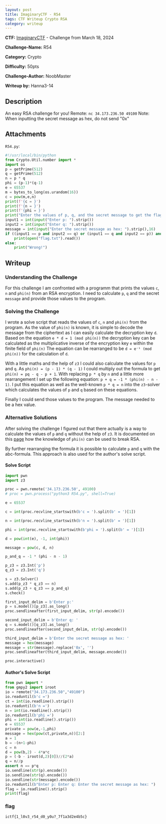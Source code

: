 ```yaml
---
layout: post
title: ImaginaryCTF - R54
tags: CTF Writeup Crypto RSA
category: writeup
---
```


**CTF:** [ImaginaryCTF](https://imaginaryctf.org/ArchivedChallenges) - Challenge from March 18, 2024

**Challenge-Name:** R54

**Category:** Crypto

**Difficulty:** 50pts

**Challenge-Author:** NoobMaster

**Writeup by:** Hanna3-14

## Description
An easy RSA challenge for you! Remote: `nc 34.173.236.50 49100` Note: When inputting the secret message as hex, do not send "0x"

## Attachments
`R54.py`:
```python
#!/usr/local/bin/python
from Crypto.Util.number import *
import os
p = getPrime(512)
q = getPrime(512)
n = p * q
phi = (p-1)*(q-1)
e = 65537
m = bytes_to_long(os.urandom(16))
c = pow(m,e,n)
print(f'{c = }')
print(f'{n = }')
print(f'{phi = }')
print("Enter the values of p, q, and the secret message to get the flag!\n")
input1 = int(input("Enter p: ").strip())
input2 = int(input("Enter q: ").strip())
message = int(input("Enter the secret message as hex: ").strip(),16)
if ((input1 == p and input2 == q) or (input1 == q and input2 == p)) and (message == m):
    print(open("flag.txt").read())
else:
    print("Wrong!")
```

## Writeup

### Understanding the Challenge
For this challenge I am confronted with a programm that prints the values `c`, `n` and `phi(n)` from an RSA encryption.
I need to calculate `p`, `q` and the secret `message` and provide those values to the program.

### Solving the Challenge
I wrote a solve script that reads the values of `c`, `n` and `phi(n)` from the program.
As the value of `phi(n)` is known, it is simple to decode the message from the ciphertext as I can easily calculate the decryption key `d`.
Based on the equation `e * d = 1 (mod phi(n))` the decryption key can be calculated as the multiplicative inverse of the encryption key `e` within the finite field of `phi(n)`
The equation can be rearranged to be `d = e⁻¹ (mod phi(n))` for the calculation of `d`.

With a little maths and the help of `z3` I could also calculate the values for `p` and `q`.
As `phi(n) = (p - 1) * (q - 1)` I could multiply out the formula to get `phi(n) = pq - q - p + 1`.
With replacing `p * q` by `n` and a little more rearrangement I set up the following equation: `p + q = -1 * (phi(n) - n - 1)`.
I put this equation as well as the well-known `p * q = n` into the `z3`-solver which calculates the values of `p` and `q` based on these equations.

Finally I could send those values to the program.
The message needed to be a hex value.

### Alternative Solutions
After solving the challenge I figured out that there actually is a way to calculate the values of `p` and `q` without the help of `z3`.
It is documented on this [page](https://crypto.stackexchange.com/questions/5791/why-is-it-important-that-phin-is-kept-a-secret-in-rsa) how the knowledge of `phi(n)` can be used to break RSA.

By further rearranging the formula it is possible to calculate `p` and `q` with the abc-formula.
This approach is also used for the author's solve script.

#### Solve Script
```python
import pwn
import z3

proc = pwn.remote('34.173.236.50', 49100)
# proc = pwn.process("python3 R54.py", shell=True)

e = 65537

c = int(proc.recvline_startswith(b'c = ').split(b' = ')[1])

n = int(proc.recvline_startswith(b'n = ').split(b' = ')[1])

phi = int(proc.recvline_startswith(b'phi = ').split(b' = ')[1])

d = pow(int(e), -1, int(phi))

message = pow(c, d, n)

p_and_q = -1 * (phi - n - 1)

p_z3 = z3.Int('p')
q_z3 = z3.Int('q')

s = z3.Solver()
s.add(p_z3 * q_z3 == n)
s.add(p_z3 + q_z3 == p_and_q)
s.check()

first_input_delim = b'Enter p:'
p = s.model()[p_z3].as_long()
proc.sendlineafter(first_input_delim, str(p).encode())

second_input_delim = b'Enter q: '
q = s.model()[q_z3].as_long()
proc.sendlineafter(second_input_delim, str(q).encode())

third_input_delim = b'Enter the secret message as hex: '
message = hex(message)
message = str(message).replace('0x', '')
proc.sendlineafter(third_input_delim, message.encode())

proc.interactive()
```

#### Author's Solve Script
```python
from pwn import *
from gmpy2 import iroot
io = remote("34.173.236.50","49100")
io.readuntil(b'c =')
ct = int(io.readline().strip())
io.readuntil(b'n =')
n = int(io.readline().strip())
io.readuntil(b'phi =')
phi = int(io.readline().strip())
e = 65537
private = pow(e,-1,phi)
message = hex(pow(ct,private,n))[2:]
a = 1
b = -(n+1-phi)
c = n
d = pow(b,2) - 4*a*c
p = (-b - iroot(d,2)[0])//(2*a)
q = n//p
assert n == p*q
io.sendline(str(p).encode())
io.sendline(str(q).encode())
io.sendline(str(message).encode())
io.readuntil(b"Enter p: Enter q: Enter the secret message as hex: ")
flag = io.readline().strip()
print(flag)
```

### flag
`ictf{1_l0v3_r54_d0_y0u?_7f1a3d2e4b5c}`
